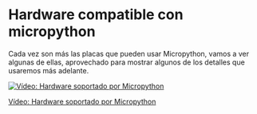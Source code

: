 # Hardware compatible con micropython

Cada vez son más las placas que pueden usar Micropython, vamos a ver algunas de ellas, aprovechado para mostrar algunos de los detalles que usaremos más adelante.


[![Vídeo: Hardware soportado por Micropython](https://img.youtube.com/vi/71iY2yi2TBU/0.jpg)](https://drive.google.com/file/d/1NnQLQKjA91vvCVVEq0fFnuUqCEhDqgMq/view?usp=sharing)

[Vídeo: Hardware soportado por Micropython](https://drive.google.com/file/d/1NnQLQKjA91vvCVVEq0fFnuUqCEhDqgMq/view?usp=sharing)

